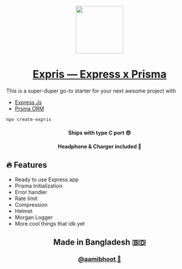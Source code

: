 <p align="center">
  <a href="[Aami Bhoot](https://github.com/aamibhoot)">
    <img src="https://user-images.githubusercontent.com/77445154/164914536-a007020b-babf-4010-9d6f-15eedc8bfaf4.png" height="128">
    <h1 align="center">Expris — Express x Prisma</h1>
  </a>
</p>
This is a super-duper go-to starter for your next awsome project with

- [Express Js](https://expressjs.com)
- [Prsma ORM](https://www.prisma.io)

```bash
npx create-expris
```

 <h4 align="center"> Ships with type C port 😎</h4>
 <h4 align="center"> Headphone & Charger included 🥴</h4>

## 🔥 Features

- Ready to use Express app
- Prisma Initialization
- Error handler
- Rate limit
- Compression
- Helmet
- Morgan Logger
- More cool things that idk yet

<h2 align="center">
  Made in Bangladesh 🇧🇩
</h2>

<h3 align="center">
   <a href="[Aami Bhoot](https://github.com/aamibhoot)">
    @aamibhoot 👻
    </a>
</h3>